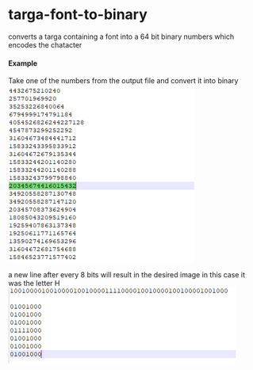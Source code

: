 # targa-font-to-binary
converts a targa containing a font into a 64 bit binary numbers which encodes the chatacter


#### Example
Take one of the numbers from the output file and convert it into binary
![Alt Text](https://raw.githubusercontent.com/nulface/targa-font-to-binary/main/number.PNG)

a new line after every 8 bits will result in the desired image
in this case it was the letter H
![Alt Text](https://raw.githubusercontent.com/nulface/targa-font-to-binary/main/letter%20h.png)
